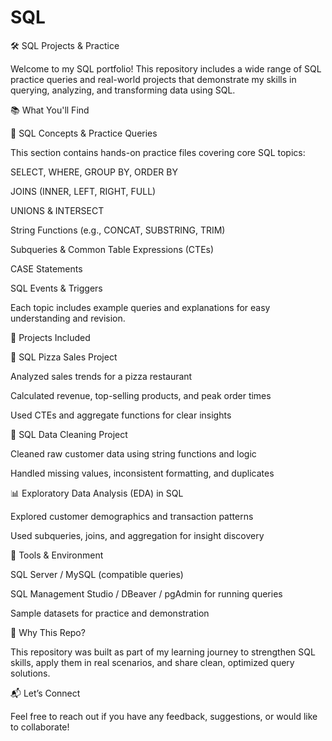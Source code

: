 # SQL

🛠️ SQL Projects & Practice

Welcome to my SQL portfolio! This repository includes a wide range of SQL practice queries and real-world projects that demonstrate my skills in querying, analyzing, and transforming data using SQL.

📚 What You'll Find

📌 SQL Concepts & Practice Queries

This section contains hands-on practice files covering core SQL topics:

SELECT, WHERE, GROUP BY, ORDER BY

JOINS (INNER, LEFT, RIGHT, FULL)

UNIONS & INTERSECT

String Functions (e.g., CONCAT, SUBSTRING, TRIM)

Subqueries & Common Table Expressions (CTEs)

CASE Statements

SQL Events & Triggers

Each topic includes example queries and explanations for easy understanding and revision.



📁 Projects Included


🍕 SQL Pizza Sales Project


Analyzed sales trends for a pizza restaurant

Calculated revenue, top-selling products, and peak order times

Used CTEs and aggregate functions for clear insights

🧹 SQL Data Cleaning Project


Cleaned raw customer data using string functions and logic

Handled missing values, inconsistent formatting, and duplicates

📊 Exploratory Data Analysis (EDA) in SQL


Explored customer demographics and transaction patterns

Used subqueries, joins, and aggregation for insight discovery

🧰 Tools & Environment

SQL Server / MySQL (compatible queries)

SQL Management Studio / DBeaver / pgAdmin for running queries

Sample datasets for practice and demonstration

🧠 Why This Repo?

This repository was built as part of my learning journey to strengthen SQL skills, apply them in real scenarios, and share clean, optimized query solutions.

📬 Let’s Connect

Feel free to reach out if you have any feedback, suggestions, or would like to collaborate!

